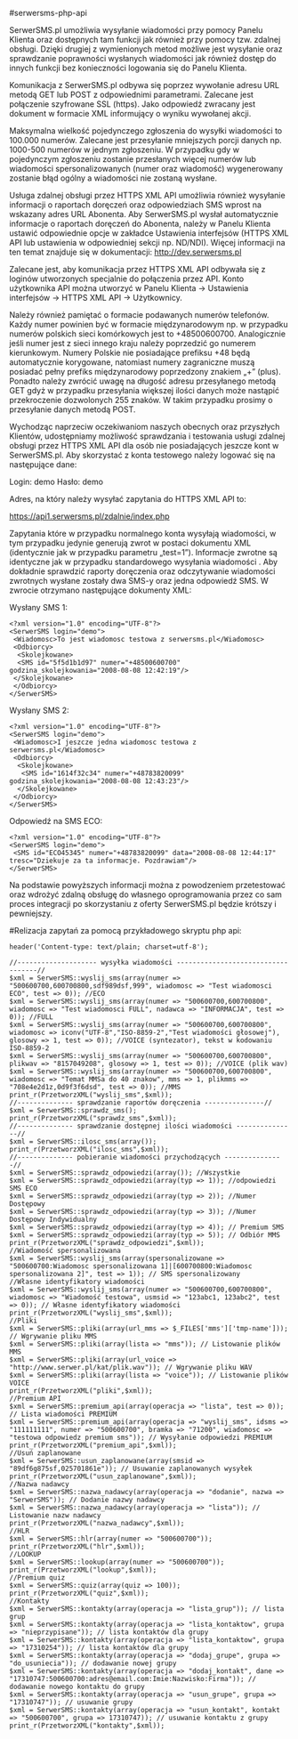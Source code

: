 #serwersms-php-api

SerwerSMS.pl umożliwia wysyłanie wiadomości przy pomocy Panelu Klienta oraz dostępnych tam funkcji jak również przy pomocy tzw. zdalnej obsługi. Dzięki drugiej z wymienionych metod możliwe jest wysyłanie oraz sprawdzanie poprawności wysłanych wiadomości jak również dostęp do innych funkcji bez konieczności logowania się do Panelu Klienta.

Komunikacja z SerwerSMS.pl odbywa się poprzez wywołanie adresu URL metodą GET lub POST z odpowiednimi parametrami. Zalecane jest połączenie szyfrowane SSL (https). Jako odpowiedź zwracany jest dokument w formacie XML informujący o wyniku wywołanej akcji. 

Maksymalna wielkość pojedynczego zgłoszenia do wysyłki wiadomości to 100.000 numerów. Zalecane jest przesyłanie mniejszych porcji danych np. 1000-500 numerów w jednym zgłoszeniu. W przypadku gdy w pojedynczym zgłoszeniu zostanie przesłanych więcej numerów lub wiadomości spersonalizowanych (numer oraz wiadomość) wygenerowany zostanie błąd ogólny a wiadomości nie zostaną wysłane.

Usługa zdalnej obsługi przez HTTPS XML API umożliwia również wysyłanie informacji o raportach doręczeń oraz odpowiedziach SMS wprost na wskazany adres URL Abonenta. Aby SerwerSMS.pl wysłał automatycznie informacje o raportach doręczeń do Abonenta, należy w Panelu Klienta ustawić odpowiednie opcje w zakładce Ustawienia interfejsów (HTTPS XML API lub ustawienia w odpowiedniej sekcji np. ND/NDI). Więcej informacji na ten temat znajduje się w dokumentacji: http://dev.serwersms.pl

Zalecane jest, aby komunikacja przez HTTPS XML API odbywała się z loginów utworzonych specjalnie do połączenia przez API. Konto użytkownika API można utworzyć w Panelu Klienta → Ustawienia interfejsów → HTTPS XML API → Użytkownicy.

Należy również pamiętać o formacie podawanych numerów telefonów. Każdy numer powinien być w formacie międzynarodowym np. w przypadku numerów polskich sieci komórkowych jest to +48500600700. Analogicznie jeśli numer jest z sieci innego kraju należy poprzedzić go numerem kierunkowym. Numery Polskie nie posiadające prefiksu +48 będą automatycznie korygowane, natomiast numery zagraniczne muszą posiadać pełny prefiks międzynarodowy poprzedzony znakiem „+” (plus). Ponadto należy zwrócić uwagę na długość adresu przesyłanego metodą GET gdyż w przypadku przesyłania większej ilości danych może nastąpić przekroczenie dozwolonych 255 znaków. W takim przypadku prosimy o przesyłanie danych metodą POST.

Wychodząc naprzeciw oczekiwaniom naszych obecnych oraz przyszłych Klientów, udostępniamy możliwość sprawdzania i testowania usługi zdalnej obsługi przez HTTPS XML API dla osób nie posiadających jeszcze kont w SerwerSMS.pl. Aby skorzystać z konta testowego należy logować się na następujące dane:

Login: demo
Hasło: demo

Adres, na który należy wysyłać zapytania do HTTPS XML API to:

https://api1.serwersms.pl/zdalnie/index.php

Zapytania które w przypadku normalnego konta wysyłają wiadomości, w tym przypadku jedynie generują zwrot w postaci dokumentu XML (identycznie jak w przypadku parametru „test=1”). Informacje zwrotne są identyczne jak w przypadku standardowego wysyłania wiadomości . Aby dokładnie sprawdzić raporty doręczenia oraz odczytywanie wiadomości zwrotnych wysłane zostały dwa SMS-y oraz jedna odpowiedź SMS. W zwrocie otrzymano następujące dokumenty XML:

Wysłany SMS 1:

    <?xml version="1.0" encoding="UTF-8"?>
    <SerwerSMS login="demo">
     <Wiadomosc>To jest wiadomosc testowa z serwersms.pl</Wiadomosc>
     <Odbiorcy>
      <Skolejkowane>
      <SMS id="5f5d1b1d97" numer="+48500600700" godzina_skolejkowania="2008-08-08 12:42:19"/>
     </Skolejkowane>
     </Odbiorcy>
    </SerwerSMS>

Wysłany SMS 2:

    <?xml version="1.0" encoding="UTF-8"?>
    <SerwerSMS login="demo">
     <Wiadomosc>I jeszcze jedna wiadomosc testowa z serwersms.pl</Wiadomosc>
     <Odbiorcy>
      <Skolejkowane>
       <SMS id="1614f32c34" numer="+48783820099" godzina_skolejkowania="2008-08-08 12:43:23"/>
      </Skolejkowane>
     </Odbiorcy>
    </SerwerSMS>

Odpowiedź na SMS ECO:

    <?xml version="1.0" encoding="UTF-8"?>
    <SerwerSMS login="demo">
     <SMS id="ECO45345" numer="+48783820099" data="2008-08-08 12:44:17" tresc="Dziekuje za ta informacje. Pozdrawiam"/>
    </SerwerSMS>

Na podstawie powyższych informacji można z powodzeniem przetestować oraz wdrożyć zdalną obsługę do własnego oprogramowania przez co sam proces integracji po skorzystaniu z oferty SerwerSMS.pl będzie krótszy i pewniejszy.


#Relizacja zapytań za pomocą przykładowego skryptu php api:

    header('Content-type: text/plain; charset=utf-8');
    
    //-------------------- wysyłka wiadomości -----------------------------------//
    $xml = SerwerSMS::wyslij_sms(array(numer => "500600700,600700800,sdf989dsf,999", wiadomosc => "Test wiadomosci ECO", test => 0)); //ECO
    $xml = SerwerSMS::wyslij_sms(array(numer => "500600700,600700800", wiadomosc => "Test wiadomosci FULL", nadawca => "INFORMACJA", test => 0)); //FULL
    $xml = SerwerSMS::wyslij_sms(array(numer => "500600700,600700800", wiadomosc => iconv("UTF-8","ISO-8859-2","Test wiadomości głosowej"), glosowy => 1, test => 0)); //VOICE (syntezator), tekst w kodowaniu ISO-8859-2
    $xml = SerwerSMS::wyslij_sms(array(numer => "500600700,600700800", plikwav => "8157049208", glosowy => 1, test => 0)); //VOICE (plik wav)
    $xml = SerwerSMS::wyslij_sms(array(numer => "500600700,600700800", wiadomosc => "Temat MMSa do 40 znakow", mms => 1, plikmms => "708e4e2d1z,0d9f3f6dsd", test => 0)); //MMS
    print_r(PrzetworzXML("wyslij_sms",$xml));
    //-------------- sprawdzanie raportów doręczenia ---------------//
    $xml = SerwerSMS::sprawdz_sms();
    print_r(PrzetworzXML("sprawdz_sms",$xml));
    //-------------- sprawdzanie dostępnej ilości wiadomości ---------------//
    $xml = SerwerSMS::ilosc_sms(array());
    print_r(PrzetworzXML("ilosc_sms",$xml));
    //-------------- pobieranie wiadomości przychodzących ---------------//
    $xml = SerwerSMS::sprawdz_odpowiedzi(array()); //Wszystkie
    $xml = SerwerSMS::sprawdz_odpowiedzi(array(typ => 1)); //odpowiedzi SMS ECO
    $xml = SerwerSMS::sprawdz_odpowiedzi(array(typ => 2)); //Numer Dostępowy
    $xml = SerwerSMS::sprawdz_odpowiedzi(array(typ => 3)); //Numer Dostępowy Indywidualny
    $xml = SerwerSMS::sprawdz_odpowiedzi(array(typ => 4)); // Premium SMS
    $xml = SerwerSMS::sprawdz_odpowiedzi(array(typ => 5)); // Odbiór MMS
    print_r(PrzetworzXML("sprawdz_odpowiedzi",$xml));
    //Wiadomość spersonalizowana
    $xml = SerwerSMS::wyslij_sms(array(spersonalizowane => "500600700:Wiadomosc spersonalizowana 1]|[600700800:Wiadomosc spersonalizowana 2]", test => 1)); // SMS spersonalizowany
    //Własne identyfikatory wiadomości
    $xml = SerwerSMS::wyslij_sms(array(numer => "500600700,600700800", wiadomosc => "Wiadomość testowa", usmsid => "123abc1, 123abc2", test => 0)); // Własne identyfikatory wiadomości
    print_r(PrzetworzXML("wyslij_sms",$xml));
    //Pliki
    $xml = SerwerSMS::pliki(array(url_mms => $_FILES['mms']['tmp-name'])); // Wgrywanie pliku MMS
    $xml = SerwerSMS::pliki(array(lista => "mms")); // Listowanie plików MMS
    $xml = SerwerSMS::pliki(array(url_voice => "http://www.serwer.pl/kat/plik.wav")); // Wgrywanie pliku WAV
    $xml = SerwerSMS::pliki(array(lista => "voice")); // Listowanie plików VOICE
    print_r(PrzetworzXML("pliki",$xml));
    //Premium API
    $xml = SerwerSMS::premium_api(array(operacja => "lista", test => 0)); // Lista wiadomości PREMIUM
    $xml = SerwerSMS::premium_api(array(operacja => "wyslij_sms", idsms => "111111111", numer => "500600700", bramka => "71200", wiadomosc => "testowa odpowiedz premium sms")); // Wysyłanie odpowiedzi PREMIUM
    print_r(PrzetworzXML("premium_api",$xml));
    //Usuń zaplanowane
    $xml = SerwerSMS::usun_zaplanowane(array(smsid => "89df6g875sf,025701861e")); // Usuwanie zaplanowanych wysyłek
    print_r(PrzetworzXML("usun_zaplanowane",$xml));
    //Nazwa nadawcy
    $xml = SerwerSMS::nazwa_nadawcy(array(operacja => "dodanie", nazwa => "SerwerSMS")); // Dodanie nazwy nadawcy
    $xml = SerwerSMS::nazwa_nadawcy(array(operacja => "lista")); // Listowanie nazw nadawcy
    print_r(PrzetworzXML("nazwa_nadawcy",$xml));
    //HLR
    $xml = SerwerSMS::hlr(array(numer => "500600700"));
    print_r(PrzetworzXML("hlr",$xml));
    //LOOKUP
    $xml = SerwerSMS::lookup(array(numer => "500600700"));
    print_r(PrzetworzXML("lookup",$xml));
    //Premium quiz
    $xml = SerwerSMS::quiz(array(quiz => 100));
    print_r(PrzetworzXML("quiz",$xml));
    //Kontakty
    $xml = SerwerSMS::kontakty(array(operacja => "lista_grup")); // lista grup
    $xml = SerwerSMS::kontakty(array(operacja => "lista_kontaktow", grupa => "nieprzypisane")); // lista kontaktów dla grupy
    $xml = SerwerSMS::kontakty(array(operacja => "lista_kontaktow", grupa => "17310254")); // lista kontaktów dla grupy
    $xml = SerwerSMS::kontakty(array(operacja => "dodaj_grupe", grupa => "do_usuniecia")); // dodawanie nowej grupy
    $xml = SerwerSMS::kontakty(array(operacja => "dodaj_kontakt", dane => "17310747:500600700:adres@email.com:Imie:Nazwisko:Firma")); // dodawanie nowego kontaktu do grupy
    $xml = SerwerSMS::kontakty(array(operacja => "usun_grupe", grupa => "17310747")); // usuwanie grupy
    $xml = SerwerSMS::kontakty(array(operacja => "usun_kontakt", kontakt => "500600700", grupa => 17310747)); // usuwanie kontaktu z grupy
    print_r(PrzetworzXML("kontakty",$xml));
